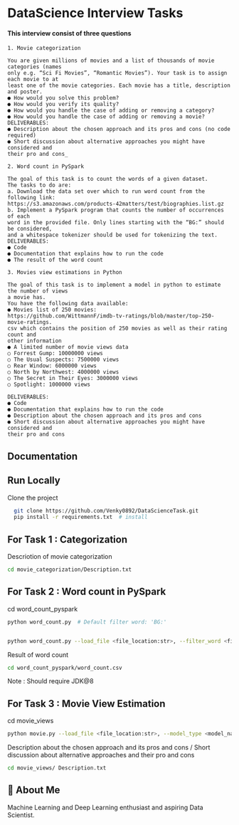 
# DataScience Interview Tasks

#### This interview consist of three questions
    1. Movie categorization

    You are given millions of movies and a list of thousands of movie categories (names
    only e.g. “Sci Fi Movies”, “Romantic Movies”). Your task is to assign each movie to at
    least one of the movie categories. Each movie has a title, description and poster.
    ● How would you solve this problem?
    ● How would you verify its quality?
    ● How would you handle the case of adding or removing a category?
    ● How would you handle the case of adding or removing a movie?
    DELIVERABLES:
    ● Description about the chosen approach and its pros and cons (no code required)
    ● Short discussion about alternative approaches you might have considered and
    their pro and cons_

    2. Word count in PySpark

    The goal of this task is to count the words of a given dataset.
    The tasks to do are:
    a. Download the data set over which to run word count from the following link:
    https://s3.amazonaws.com/products-42matters/test/biographies.list.gz
    b. Implement a PySpark program that counts the number of occurrences of each
    word in the provided file. Only lines starting with the “BG:” should be considered,
    and a whitespace tokenizer should be used for tokenizing the text.
    DELIVERABLES:
    ● Code
    ● Documentation that explains how to run the code
    ● The result of the word count

    3. Movies view estimations in Python

    The goal of this task is to implement a model in python to estimate the number of views
    a movie has.
    You have the following data available:
    ● Movies list of 250 movies:
    https://github.com/WittmannF/imdb-tv-ratings/blob/master/top-250-movie-ratings.
    csv which contains the position of 250 movies as well as their rating count and
    other information
    ● A limited number of movie views data
    ○ Forrest Gump: 10000000 views
    ○ The Usual Suspects: 7500000 views
    ○ Rear Window: 6000000 views
    ○ North by Northwest: 4000000 views
    ○ The Secret in Their Eyes: 3000000 views
    ○ Spotlight: 1000000 views

    DELIVERABLES:
    ● Code
    ● Documentation that explains how to run the code
    ● Description about the chosen approach and its pros and cons
    ● Short discussion about alternative approaches you might have considered and
    their pro and cons


## Documentation




## Run Locally

Clone the project

```bash
  git clone https://github.com/Venky0892/DataScienceTask.git
  pip install -r requirements.txt  # install
```

## For Task 1 : Categorization 

Descriotion of movie categorization
```bash
cd movie_categorization/Description.txt
```



## For Task 2 : Word count in PySpark

cd word_count_pyspark

```bash
python word_count.py  # Default filter word: 'BG:'
```
```bash

python word_count.py --load_file <file_location:str>, --filter_word <filter_word:str> # choose filter word if needed
```
Result of word count
```bash
cd word_count_pyspark/word_count.csv
```

Note : Should require JDK@8
## For Task 3 : Movie View Estimation

cd movie_views

```bash
python movie.py --load_file <file_location:str>, --model_type <model_name> # model_name =['linear_regression', 'Xgboost_regression', 'Random_forest_reg'], Default: It take all model and estimate views for each one of them!
```
Description about the chosen approach and its pros and cons /
Short discussion about alternative approaches and
their pro and cons

```bash
cd movie_views/ Description.txt
```



## 🚀 About Me
Machine Learning and Deep Learning enthusiast and aspiring Data Scientist.

